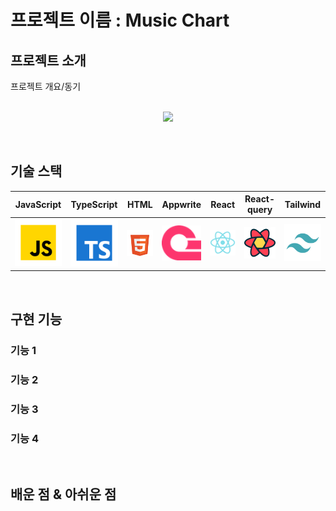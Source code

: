 
# 프로젝트 이름 : Music Chart

## 프로젝트 소개

<p align="justify">
프로젝트 개요/동기
</p>

<p align="center">
  <br>
  <img src="public/assets//images/thumbnail.png">
  <br>
</p>

<br>

## 기술 스택

| JavaScript | TypeScript |   HTML   |   Appwrite  |   React   |   React-query  |   Tailwind  |
| :--------: | :--------: | :------: | :---------: | :-------: | :------------: | :---------: |
|   ![js]    |   ![ts]    | ![html]  | ![appwrite] |  ![react] |  ![react-query] | ![tailwind] |

<br>


## 구현 기능

### 기능 1

### 기능 2

### 기능 3

### 기능 4

<br>

## 배운 점 & 아쉬운 점

<p align="justify">

</p>

<br>

<!-- Stack Icon Refernces -->

[js]: public/assets/icons/javascript.svg
[ts]: public/assets/icons/typescript.svg
[react]: public/assets/icons/react.svg
[html]: public/assets/icons/html.svg
[tailwind]: public/assets/icons/tailwind.svg
[appwrite]: public/assets/icons/appwrite.png
[react-query]: public/assets/icons/react-query.svg
